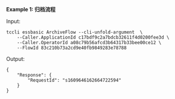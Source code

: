 **Example 1: 归档流程**



Input: 

```
tccli essbasic ArchiveFlow --cli-unfold-argument  \
    --Caller.ApplicationId c17bdf9c2a7bdcb32611f4d0200fee3d \
    --Caller.OperatorId a08c79b56afcd3b64317b33bee00ce12 \
    --FlowId 83c210b73a2cd9e40fb9849283e78788
```

Output: 
```
{
    "Response": {
        "RequestId": "s1609646162664722594"
    }
}
```

